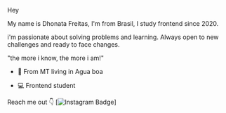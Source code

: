 Hey 

My name is Dhonata Freitas, I'm from Brasil, I study frontend since 2020.

i'm passionate about solving problems and learning. Always open to new challenges and ready to face changes.

"the more i know, the more i am!"


- 📍 From MT living in Agua boa

- 💻 Frontend student

Reach me out 👇
 [![Instagram Badge](https://img.shields.io/badge/-Instagram-violet?style=flat-square&logo=Instagram&logoColor=white&link=https://www.instagram.com/donny_freitas_/)]
